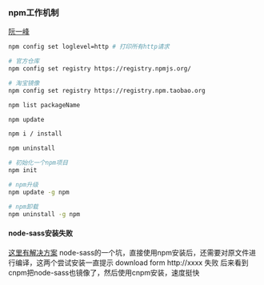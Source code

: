 

### npm工作机制
[阮一峰](http://www.ruanyifeng.com/blog/2016/01/npm-install.html)

```bash
npm config set loglevel=http # 打印所有http请求

# 官方仓库
npm config set registry https://registry.npmjs.org/

# 淘宝镜像
npm config set registry https://registry.npm.taobao.org

npm list packageName

npm update

npm i / install

npm uninstall

# 初始化一个npm项目
npm init

# npm升级
npm update -g npm

# npm卸载
npm uninstall -g npm

```

#### node-sass安装失败
[这里有解决方案](http://cnodejs.org/topic/5637549fd426a1404cbd0614)
node-sass的一个坑，直接使用npm安装后，还需要对原文件进行编译，这两个尝试安装一直提示 download form http://xxxx 失败
后来看到cnpm把node-sass也镜像了，然后使用cnpm安装，速度挺快
